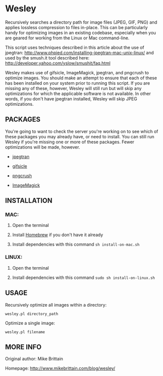 # Wesley
Recursively searches a directory path for image files (JPEG, GIF, PNG) and
applies lossless compression to files in-place.  This can be particularly
handy for optimizing images in an existing codebase, especially when you are
geared for working from the Linux or Mac command-line.

This script uses techniques described in this article about the use
of jpegtran: http://www.phpied.com/installing-jpegtran-mac-unix-linux/
and used by the smush.it tool described here:
http://developer.yahoo.com/yslow/smushit/faq.html

Wesley makes use of gifsicle, ImageMagick, jpegtran, and pngcrush to optimize
images. You should make an attempt to ensure that each of these has been
installed on your system prior to running this script. If you are missing
any of these, however, Wesley will still run but will skip any optimizations
for which the applicable software is not available. In other words, if you
don't have jpegtran installed, Wesley will skip JPEG optimizations.

## PACKAGES
You're going to want to check the server you're working on to see which of
these packages you may already have, or need to install. You can still run
Wesley if you're missing one or more of these packages.  Fewer optimizations
will be made, however.

* [jpegtran](http://sylvana.net/jpegcrop/jpegtran/)

* [gifsicle](http://www.lcdf.org/gifsicle/)

* [pngcrush](http://pmt.sourceforge.net/pngcrush/)

* [ImageMagick](http://www.imagemagick.org/)

## INSTALLATION
### MAC:
1. Open the terminal

2. Install [Homebrew](https://brew.sh/) if you don't have it already

3. Install dependencies with this command ` sh install-on-mac.sh `

### LINUX:
1. Open the terminal

2. Install dependencies with this command ` sudo sh install-on-linux.sh `

## USAGE
Recursively optimize all images within a directory:

```
wesley.pl directory_path
```

Optimize a single image:

```
wesley.pl filename

```

## MORE INFO
Original author: Mike Brittain

Homepage: http://www.mikebrittain.com/blog/wesley/
